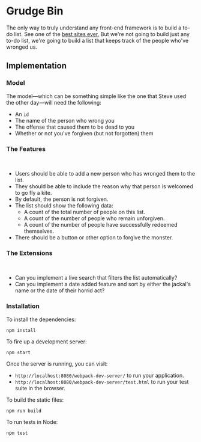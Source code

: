 # Grudge Bin
The only way to truly understand any front-end framework is to build a to-do list. See one of the [best sites ever.](http://todomvc.com/) But we're not going to build just any to-do list, we're going to build a list that keeps track of the people who've wronged us.

## Implementation

### Model

The model—which can be something simple like the one that Steve used the other day—will need the following:
​
- An `id`
- The name of the person who wrong you
- The offense that caused them to be dead to you
- Whether or not you've forgiven (but not forgotten) them

### The Features
​
- Users should be able to add a new person who has wronged them to the list.
- They should be able to include the reason why that person is welcomed to go fly a kite.
- By default, the person is not forgiven.
- The list should show the following data:
  - A count of the total number of people on this list.
  - A count of the number of people who remain unforgiven.
  - A count of the number of people have successfully redeemed themselves.
- There should be a button or other option to forgive the monster.

### The Extensions
​
- Can you implement a live search that filters the list automatically?
- Can you implement a date added feature and sort by either the jackal's name or the date of their horrid act?

### Installation

To install the dependencies:

```
npm install
```

To fire up a development server:

```
npm start
```

Once the server is running, you can visit:

* `http://localhost:8080/webpack-dev-server/` to run your application.
* `http://localhost:8080/webpack-dev-server/test.html` to run your test suite in the browser.

To build the static files:

```js
npm run build
```


To run tests in Node:

```js
npm test
```
